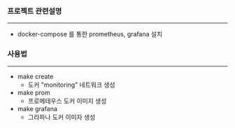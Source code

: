### 프로젝트 관련설명
---
* docker-compose 를 통한 prometheus, grafana 설치
### 사용법
---
* make create
  * 도커 "monitoring" 네트워크 생성
* make prom
  * 프로메테우스 도커 이미지 생성
* make grafana
  * 그라파나 도커 이미자 생성
